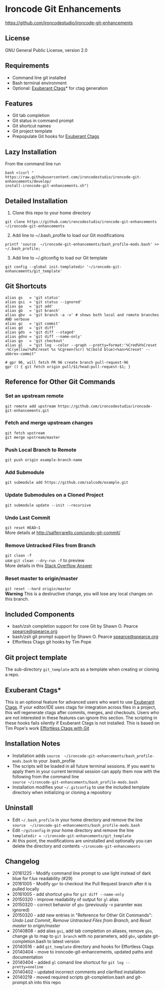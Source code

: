 Ironcode Git Enhancements
=========================
https://github.com/ironcodestudio/ironcode-git-enhancements

License
-------
GNU General Public License, version 2.0

Requirements
------------
* Command line git installed
* Bash terminal environment
* Optional: [Exuberant Ctags](http://ctags.sourceforge.net/)* for ctag generation

Features
--------
* Git tab completion
* Git status in command prompt
* Git shortcut names
* Git project template
* Prepopulate Git hooks for [Exuberant Ctags](http://ctags.sourceforge.net/)

Lazy Installation
-----------------

From the command line run

```
bash <(curl "
https://raw.githubusercontent.com/ironcodestudio/ironcode-git-enhancements/develop/
install-ironcode-git-enhancements.sh")
```

Detailed Installation
---------------------

1. Clone this repo to your home directory

```
git clone https://github.com/ironcodestudio/ironcode-git-enhancements ~/ironcode-git-enhancements
```

2. Add line to ~/.bash_profile to load our Git modifications

```
printf 'source  ~/ironcode-git-enhancements/bash_profile-mods.bash' >> ~/.bash_profile;
```

3. Add line to ~/.gitconfig to load our Git template

```
git config --global init.templatedir '~/ironcode-git-enhancements/git_template'
```

Git Shortcuts
-------------
```
alias gs   = 'git status'
alias gsi  = 'git status --ignored'
alias ga   = 'git add'
alias gb   = 'git branch'
alias gbv  = 'git branch -a -v' # shows both local and remote branches AND verbose
alias gc   = 'git commit'
alias gd   = 'git diff'
alias gds  = 'git diff --staged'
alias gdno = 'git diff --name-only'
alias go   = 'git checkout'
alias gl   = "git log --color --graph --pretty=format:'%Cred%h%Creset -%C(yellow)%d%Creset %s %Cgreen(%cr) %C(bold blue)<%an>%Creset' --abbrev-commit"

# gpr 96, will fetch PR 96 create branch pull-request-96
gpr () { git fetch origin pull/$1/head:pull-request-$1; }
```

Reference for Other Git Commands
--------------------------------
### Set an upstream remote
`git remote add upstream https://github.com/ironcodestudio/ironcode-git-enhancements.git`

### Fetch and merge upstream changes
```
git fetch upstream
git merge upstream/master
```

### Push Local Branch to Remote
`git push origin example-branch-name`

### Add Submodule
`git submodule add https://github.com/salcode/example.git`

### Update Submodules on a Cloned Project
`git submodule update --init --recursive`

### Undo Last Commit
`git reset HEAD~1`  
More details at http://salferrarello.com/undo-git-commit/

### Remove Untracked Files from Branch
`git clean -f`  
use `git clean --dry-run -f` to preview  
More details in this [Stack Overflow Answer](http://stackoverflow.com/questions/61212/remove-local-untracked-files-from-my-current-git-branch#answer-64966)

### Reset master to origin/master
`git reset --hard origin/master`  
__Warning__ This is a destructive change, you will lose any local changes on this branch.

Included Components
-------------------
* bash/zsh completion support for core Git by Shawn O. Pearce <spearce@spearce.org>
* bash/zsh git prompt support by Shawn O. Pearce <spearce@spearce.org>
* Effortless Ctags git hooks by Tim Pope

Git project template
--------------------
The sub-directory `git_template` acts as a template when creating or cloning a repo.

Exuberant Ctags*
--------------------------------------------------------------
This is an optional feature for advanced users who want to use
[Exuberant Ctags](http://ctags.sourceforge.net/).  If your editor/IDE uses ctags for
integration across files in a project, this will regenerate ctags after commits, merges, and checkouts.
Users who are not interested in these features can ignore this section.
The scripting in these hooks fails silently if
Exuberant Ctags is not installed.
This is based on Tim Pope's work [Effortless Ctags with Git](http://tbaggery.com/2011/08/08/effortless-ctags-with-git.html)

Installation Notes
------------------
* Installation adds `source  ~/ironcode-git-enhancements/bash_profile-mods.bash` to your .bash_profile
* The scripts will be loaded in all future terminal sessions.
If you want to apply them in your current terminal session can apply them now with
the following from the command line  
`source ~/ironcode-git-enhancements/bash_profile-mods.bash`
* Installation modifies your `~/.gitconfig` to use the included template directory
when initializing or cloning a repository

Uninstall
---------
* Edit `~/.bash_profile` in your home directory and remove the line  
`source  ~/ironcode-git-enhancements/bash_profile-mods.bash`
* Edit `~/gitconfig` in your home directory and remove the line  
`templatedir = ~/ironcode-git-enhancements/git_template`
* At this point, the modifications are uninstalled and optionally
you can delete the directory and contents `~/ironcode-git-enhancements`

Changelog
------------
* 20161225 - Modify command line prompt to use light instead of dark blue for f.lux readability (#29)
* 20161005 - Modify `gpr` to checkout the Pull Request branch after it is pulled locally
* 20161005 - add shortcut `gdno` for `git diff --name-only`
* 20150320 - improve readability of output for `gl` alias
* 20150320 - correct behavior of `gbv` (previously -v paramter was ignored)
* 20150320 - add new entries in "Reference for Other Git Commands":
_Undo Last Commit_, _Remove Untracked Files from Branch_, and _Reset master to origin/master_
* 20140808 - add alias `gsi`, add tab completion on aliases, remove `gbo`,
change `gb` to map to `git branch` with no parameters, add `gbv`, update
git-completion.bash to latest version
* 20140516 - add `git_template` directory and hooks for Effortless Ctags
* 20140404 - move to ironcode-git-enhancements, updated paths and documentation
* 20140404 - added `gl` comand line shortcut for `git log --pretty=oneline`
* 20140402 - updated incorrect comments and clarified installation
* 20140219 - moved required scripts git-completion.bash and git-prompt.sh into this repo
